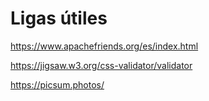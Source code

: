 # Ligas útiles

https://www.apachefriends.org/es/index.html

https://jigsaw.w3.org/css-validator/validator

https://picsum.photos/